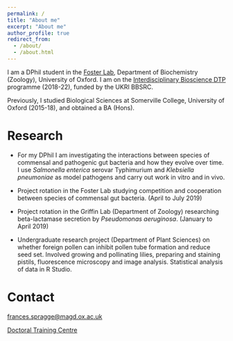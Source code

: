 ```yaml
---
permalink: /
title: "About me"
excerpt: "About me"
author_profile: true
redirect_from: 
  - /about/
  - /about.html
---
```


I am a DPhil student in the [Foster Lab](https://zoo-kfoster.zoo.ox.ac.uk), Department of Biochemistry (Zoology), University of Oxford. I am on the [Interdisciplinary Bioscience DTP](https://www.biodtp.ox.ac.uk) programme (2018-22), funded by the UKRI BBSRC.

Previously, I studied Biological Sciences at Somerville College, University of Oxford (2015-18), and obtained a BA (Hons).

Research
======

* For my DPhil I am investigating the interactions between species of commensal and pathogenic gut bacteria and how they evolve over time. I use *Salmonella enterica* serovar Typhimurium and *Klebsiella pneumoniae* as model pathogens and carry out work in vitro and in vivo.

* Project rotation in the Foster Lab studying competition and cooperation between species of commensal gut bacteria. (April to July 2019)

* Project rotation in the Griffin Lab (Department of Zoology) researching beta-lactamase secretion by *Pseudomonas aeruginosa*. (January to April 2019)

* Undergraduate research project (Department of Plant Sciences) on whether foreign pollen can inhibit pollen tube formation and reduce seed set. Involved growing and pollinating lilies, preparing and staining pistils, fluorescence microscopy and image analysis. Statistical analysis of data in R Studio.


Contact
======

frances.spragge@magd.ox.ac.uk

[Doctoral Training Centre](http://www.dtc.ox.ac.uk)

